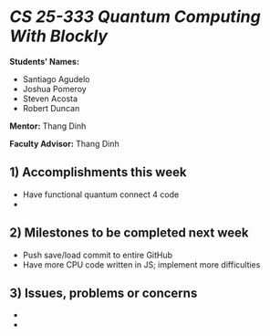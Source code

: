 # *CS 25-333 Quantum Computing With Blockly*

**Students' Names:**

 - Santiago Agudelo 
 - Joshua Pomeroy
 - Steven Acosta
 - Robert Duncan

**Mentor:**
Thang Dinh

**Faculty Advisor:**
Thang Dinh

## 1) Accomplishments this week ##
   - Have functional quantum connect 4 code
   - 

## 2) Milestones to be completed next week ##
   - Push save/load commit to entire GitHub
   - Have more CPU code written in JS; implement more difficulties

## 3) Issues, problems or concerns ##
   - 
   - 
   


